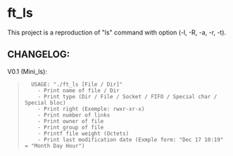 # ft_ls
This project is a reproduction of "ls" command with option (-l, -R, -a, -r, -t).

CHANGELOG:
----------

V0.1 (Mini_ls):

>       USAGE: "./ft_ls [File / Dir]"
>         - Print name of file / Dir
>         - Print type (Dir / File / Socket / FIFO / Special char / Special bloc)
>         - Print right (Exemple: rwxr-xr-x)
>         - Print number of links
>         - Print owner of file
>         - Print group of file
>         - Printf file weight (Octets)
>         - Print last modification date (Exmple form: "Dec 17 10:19" = "Month Day Hour")
